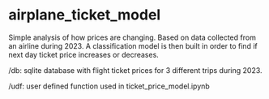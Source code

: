 # airplane_ticket_model

Simple analysis of how prices are changing. Based on data collected from an airline during 2023.
A classification model is then built in order to find if next day ticket price increases or decreases.


/db: sqlite database with flight ticket prices for 3 different trips during 2023.

/udf: user defined function used in ticket_price_model.ipynb
